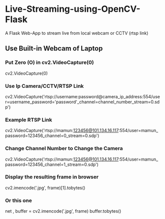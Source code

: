 # Live-Streaming-using-OpenCV-Flask
A Flask Web-App to stream live from local webcam or CCTV (rtsp link)

## Use Built-in Webcam of Laptop

### Put Zero (O) in cv2.VideoCapture(0)
cv2.VideoCapture(0)

### Use Ip Camera/CCTV/RTSP Link
cv2.VideoCapture('rtsp://username:password@camera_ip_address:554/user=username_password='password'_channel=channel_number_stream=0.sdp')  

### Example RTSP Link
cv2.VideoCapture('rtsp://mamun:123456@101.134.16.117:554/user=mamun_password=123456_channel=0_stream=0.sdp')

### Change Channel Number to Change the Camera
cv2.VideoCapture('rtsp://mamun:123456@101.134.16.117:554/user=mamun_password=123456_channel=1_stream=0.sdp')

### Display the resulting frame in browser
cv2.imencode('.jpg', frame)[1].tobytes()                 

### Or this one
net , buffer = cv2.imencode('.jpg', frame)
buffer.tobytes()              

